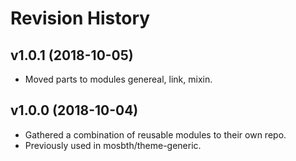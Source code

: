 Revision History
=======================



v1.0.1 (2018-10-05)
------------------------

* Moved parts to modules genereal, link, mixin.



v1.0.0 (2018-10-04)
------------------------

* Gathered a combination of reusable modules to their own repo.
* Previously used in mosbth/theme-generic.
